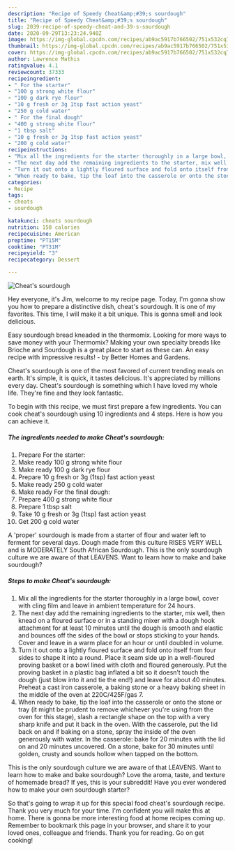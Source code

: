 ```yaml
---
description: "Recipe of Speedy Cheat&amp;#39;s sourdough"
title: "Recipe of Speedy Cheat&amp;#39;s sourdough"
slug: 2039-recipe-of-speedy-cheat-and-39-s-sourdough
date: 2020-09-29T13:23:24.940Z
image: https://img-global.cpcdn.com/recipes/ab9ac5917b766502/751x532cq70/cheats-sourdough-recipe-main-photo.jpg
thumbnail: https://img-global.cpcdn.com/recipes/ab9ac5917b766502/751x532cq70/cheats-sourdough-recipe-main-photo.jpg
cover: https://img-global.cpcdn.com/recipes/ab9ac5917b766502/751x532cq70/cheats-sourdough-recipe-main-photo.jpg
author: Lawrence Mathis
ratingvalue: 4.1
reviewcount: 37333
recipeingredient:
- " For the starter"
- "100 g strong white flour"
- "100 g dark rye flour"
- "10 g fresh or 3g 1tsp fast action yeast"
- "250 g cold water"
- " For the final dough"
- "400 g strong white flour"
- "1 tbsp salt"
- "10 g fresh or 3g 1tsp fast action yeast"
- "200 g cold water"
recipeinstructions:
- "Mix all the ingredients for the starter thoroughly in a large bowl, cover with cling film and leave in ambient temperature for 24 hours."
- "The next day add the remaining ingredients to the starter, mix well, then knead on a floured surface or in a standing mixer with a dough hook attachment for at least 10 minutes until the dough is smooth and elastic and bounces off the sides of the bowl or stops sticking to your hands. Cover and leave in a warm place for an hour or until doubled in volume."
- "Turn it out onto a lightly floured surface and fold onto itself from four sides to shape it into a round. Place it seam side up in a well-floured proving basket or a bowl lined with cloth and floured generously. Put the proving basket in a plastic bag inflated a bit so it doesn’t touch the dough (just blow into it and tie the end!) and leave for about 40 minutes. Preheat a cast iron casserole, a baking stone or a heavy baking sheet in the middle of the oven at 220C/425F/gas 7."
- "When ready to bake, tip the loaf into the casserole or onto the stone or tray (it might be prudent to remove whichever you&#39;re using from the oven for this stage), slash a rectangle shape on the top with a very sharp knife and put it back in the oven. With the casserole, put the lid back on and if baking on a stone, spray the inside of the oven generously with water. In the casserole: bake for 20 minutes with the lid on and 20 minutes uncovered. On a stone, bake for 30 minutes until golden, crusty and sounds hollow when tapped on the bottom."
categories:
- Recipe
tags:
- cheats
- sourdough

katakunci: cheats sourdough 
nutrition: 150 calories
recipecuisine: American
preptime: "PT15M"
cooktime: "PT31M"
recipeyield: "3"
recipecategory: Dessert

---
```



![Cheat&#39;s sourdough](https://img-global.cpcdn.com/recipes/ab9ac5917b766502/751x532cq70/cheats-sourdough-recipe-main-photo.jpg)

Hey everyone, it's Jim, welcome to my recipe page. Today, I'm gonna show you how to prepare a distinctive dish, cheat&#39;s sourdough. It is one of my favorites. This time, I will make it a bit unique. This is gonna smell and look delicious.

Easy sourdough bread kneaded in the thermomix. Looking for more ways to save money with your Thermomix? Making your own specialty breads like Brioche and Sourdough is a great place to start as these can. An easy recipe with impressive results! - by Better Homes and Gardens.

Cheat&#39;s sourdough is one of the most favored of current trending meals on earth. It's simple, it is quick, it tastes delicious. It's appreciated by millions every day. Cheat&#39;s sourdough is something which I have loved my whole life. They're fine and they look fantastic.


To begin with this recipe, we must first prepare a few ingredients. You can cook cheat&#39;s sourdough using 10 ingredients and 4 steps. Here is how you can achieve it.

<!--inarticleads1-->

##### The ingredients needed to make Cheat&#39;s sourdough:

1. Prepare  For the starter:
1. Make ready 100 g strong white flour
1. Make ready 100 g dark rye flour
1. Prepare 10 g fresh or 3g (1tsp) fast action yeast
1. Make ready 250 g cold water
1. Make ready  For the final dough:
1. Prepare 400 g strong white flour
1. Prepare 1 tbsp salt
1. Take 10 g fresh or 3g (1tsp) fast action yeast
1. Get 200 g cold water


A &#39;proper&#39; sourdough is made from a starter of flour and water left to ferment for several days. Dough made from this culture RISES VERY WELL and is MODERATELY South African Sourdough. This is the only sourdough culture we are aware of that LEAVENS. Want to learn how to make and bake sourdough? 

<!--inarticleads2-->

##### Steps to make Cheat&#39;s sourdough:

1. Mix all the ingredients for the starter thoroughly in a large bowl, cover with cling film and leave in ambient temperature for 24 hours.
1. The next day add the remaining ingredients to the starter, mix well, then knead on a floured surface or in a standing mixer with a dough hook attachment for at least 10 minutes until the dough is smooth and elastic and bounces off the sides of the bowl or stops sticking to your hands. Cover and leave in a warm place for an hour or until doubled in volume.
1. Turn it out onto a lightly floured surface and fold onto itself from four sides to shape it into a round. Place it seam side up in a well-floured proving basket or a bowl lined with cloth and floured generously. Put the proving basket in a plastic bag inflated a bit so it doesn’t touch the dough (just blow into it and tie the end!) and leave for about 40 minutes. Preheat a cast iron casserole, a baking stone or a heavy baking sheet in the middle of the oven at 220C/425F/gas 7.
1. When ready to bake, tip the loaf into the casserole or onto the stone or tray (it might be prudent to remove whichever you&#39;re using from the oven for this stage), slash a rectangle shape on the top with a very sharp knife and put it back in the oven. With the casserole, put the lid back on and if baking on a stone, spray the inside of the oven generously with water. In the casserole: bake for 20 minutes with the lid on and 20 minutes uncovered. On a stone, bake for 30 minutes until golden, crusty and sounds hollow when tapped on the bottom.


This is the only sourdough culture we are aware of that LEAVENS. Want to learn how to make and bake sourdough? Love the aroma, taste, and texture of homemade bread? If yes, this is your subreddit! Have you ever wondered how to make your own sourdough starter? 

So that's going to wrap it up for this special food cheat&#39;s sourdough recipe. Thank you very much for your time. I'm confident you will make this at home. There is gonna be more interesting food at home recipes coming up. Remember to bookmark this page in your browser, and share it to your loved ones, colleague and friends. Thank you for reading. Go on get cooking!
